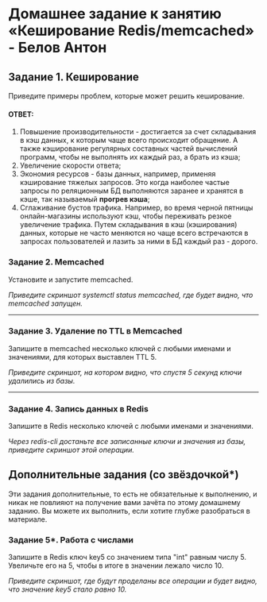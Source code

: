 # Домашнее задание к занятию «Кеширование Redis/memcached» - Белов Антон

## Задание 1. Кеширование 

Приведите примеры проблем, которые может решить кеширование. 

#### ОТВЕТ:

1. Повышение производительности - достигается за счет складывания в кэш данных, к которым чаще всего происходит обращение. А также кэширование регулярных составных частей вычислений программ, чтобы не выполнять их каждый раз, а брать из кэша;
2. Увеличение скорости ответа;
3. Экономия ресурсов -  базы данных, например, применяя кэширование тяжелых запросов. Это когда наиболее частые запросы по реляционным БД выполняются заранее и хранятся в кэше, так называемый **прогрев кэша**;
4. Сглаживание бустов трафика. Например, во время черной пятницы онлайн-магазины используют кэш, чтобы переживать резкое увеличение трафика. Путем складывания в кэш (кэширования) данных, которые не часто меняются но чаще всего встречаются в запросах пользователей и лазить за ними в БД каждый раз - дорого.



### Задание 2. Memcached

Установите и запустите memcached.

*Приведите скриншот systemctl status memcached, где будет видно, что memcached запущен.*

---

### Задание 3. Удаление по TTL в Memcached

Запишите в memcached несколько ключей с любыми именами и значениями, для которых выставлен TTL 5. 

*Приведите скриншот, на котором видно, что спустя 5 секунд ключи удалились из базы.*

---

### Задание 4. Запись данных в Redis

Запишите в Redis несколько ключей с любыми именами и значениями. 

*Через redis-cli достаньте все записанные ключи и значения из базы, приведите скриншот этой операции.*


## Дополнительные задания (со звёздочкой*)
Эти задания дополнительные, то есть не обязательные к выполнению, и никак не повлияют на получение вами зачёта по этому домашнему заданию. Вы можете их выполнить, если хотите глубже разобраться в материале.

### Задание 5*. Работа с числами 

Запишите в Redis ключ key5 со значением типа "int" равным числу 5. Увеличьте его на 5, чтобы в итоге в значении лежало число 10.  

*Приведите скриншот, где будут проделаны все операции и будет видно, что значение key5 стало равно 10.*
